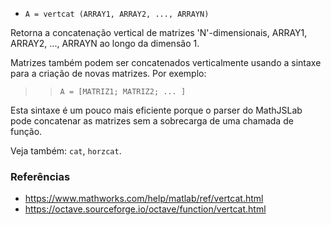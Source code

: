 * `A = vertcat (ARRAY1, ARRAY2, ..., ARRAYN)`

Retorna a concatenação vertical de matrizes 'N'-dimensionais, ARRAY1,
ARRAY2, ..., ARRAYN ao longo da dimensão 1.

Matrizes também podem ser concatenados verticalmente usando a sintaxe para a
criação de novas matrizes. Por exemplo:

>> `A = [MATRIZ1; MATRIZ2; ... ]`

Esta sintaxe é um pouco mais eficiente porque o parser do MathJSLab
pode concatenar as matrizes sem a sobrecarga de uma chamada de função.

Veja também: `cat`, `horzcat`.

### Referências

* https://www.mathworks.com/help/matlab/ref/vertcat.html
* https://octave.sourceforge.io/octave/function/vertcat.html
